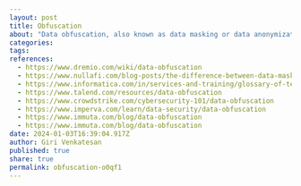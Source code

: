 ```yaml
---
layout: post
title: Obfuscation
about: "Data obfuscation, also known as data masking or data anonymization, is a process of altering or transforming data in order to make it unintelligible or less meaningful to unauthorized individuals. The purpose of data obfuscation is to protect sensitive or confidential information from being accessed, understood, or misused by unauthorized entities."
categories:
tags:
references:
  - https://www.dremio.com/wiki/data-obfuscation
  - https://www.nullafi.com/blog-posts/the-difference-between-data-masking-and-data-obfuscation
  - https://www.informatica.com/in/services-and-training/glossary-of-terms/data-obfuscation-definition.html
  - https://www.talend.com/resources/data-obfuscation
  - https://www.crowdstrike.com/cybersecurity-101/data-obfuscation
  - https://www.imperva.com/learn/data-security/data-obfuscation
  - https://www.immuta.com/blog/data-obfuscation
  - https://www.immuta.com/blog/data-obfuscation
date: 2024-01-03T16:39:04.917Z
author: Giri Venkatesan
published: true
share: true
permalink: obfuscation-o0qf1
---
```

